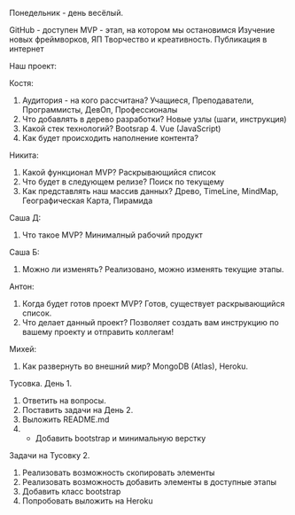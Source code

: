 Понедельник - день весёлый.


GitHub - доступен
MVP - этап, на котором мы остановимся
Изучение новых фреймворков, ЯП
Творчество и креативность.
Публикация в интернет



Наш проект:

Костя: 
1. Аудитория - на кого рассчитана? 
Учащиеся, Преподаватели, Программисты, ДевОп, Профессионалы
2. Что добавлять в дерево разработки? Новые узлы (шаги, инструкция)
3. Какой стек технологий?  Bootsrap 4. Vue (JavaScript)
4. Как будет происходить наполнение контента?



Никита:
1. Какой функционал MVP? Раскрывающийся список
2. Что будет в следующем релизе? Поиск по текущему 
3. Как представлять наш массив данных? Древо, TimeLine, MindMap, Географическая Карта, Пирамида



Саша Д:
1. Что такое MVP? Минималный рабочий продукт

Саша Б:
1. Можно ли изменять? Реализовано, можно изменять текущие этапы.

Антон:
1. Когда будет готов проект MVP? Готов, существует раскрывающийся список.
2. Что делает данный проект? Позволяет создать вам инструкцию по вашему проекту и отправить коллегам!


Михей:
1. Как развернуть во внешний мир? MongoDB (Atlas), Heroku.


Тусовка. День 1.

1. Ответить на вопросы.
2. Поставить задачи на День 2.
3. Выложить README.md
4. * Добавить bootstrap и минимальную верстку



Задачи на Тусовку 2.
1. Реализовать возможность скопировать элементы
2. Реализовать возможность добавить элементы в доступные этапы
3. Добавить класс bootstrap
4. Попробовать выложить на Heroku
